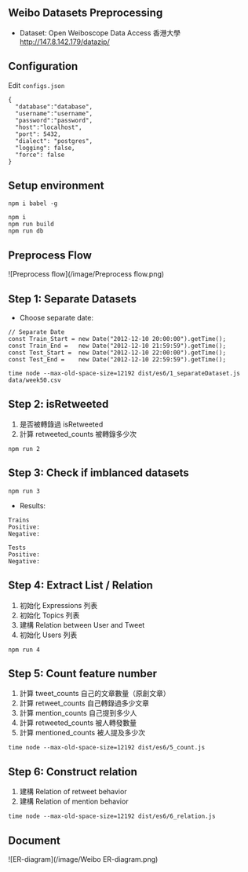 ## Weibo Datasets Preprocessing

- Dataset: Open Weiboscope Data Access 香港大學 http://147.8.142.179/datazip/

## Configuration

Edit `configs.json`

```
{
  "database":"database",
  "username":"username",
  "password":"password",
  "host":"localhost",
  "port": 5432,
  "dialect": "postgres",
  "logging": false,
  "force": false
}
```

## Setup environment

```
npm i babel -g

npm i
npm run build
npm run db
```

## Preprocess Flow

![Preprocess flow](/image/Preprocess flow.png)

## Step 1: Separate Datasets

- Choose separate date: 

```
// Separate Date
const Train_Start = new Date("2012-12-10 20:00:00").getTime();
const Train_End =   new Date("2012-12-10 21:59:59").getTime();
const Test_Start =  new Date("2012-12-10 22:00:00").getTime();
const Test_End =    new Date("2012-12-10 22:59:59").getTime();
```

```
time node --max-old-space-size=12192 dist/es6/1_separateDataset.js data/week50.csv
```

## Step 2: isRetweeted

1. 是否被轉錄過 isRetweeted
1. 計算 retweeted_counts  被轉錄多少次

```
npm run 2
```

## Step 3: Check if imblanced datasets

```
npm run 3
```

- Results: 

```
Trains
Positive: 
Negative: 

Tests
Positive: 
Negative: 
```

## Step 4: Extract List / Relation

1. 初始化 Expressions 列表
2. 初始化 Topics 列表
3. 建構 Relation between User and Tweet
4. 初始化 Users 列表

```
npm run 4
```

## Step 5: Count feature number

1. 計算 tweet_counts   自己的文章數量（原創文章）
1. 計算 retweet_counts 自己轉錄過多少文章
1. 計算 mention_counts 自己提到多少人
2. 計算 retweeted_counts  被人轉發數量
3. 計算 mentioned_counts  被人提及多少次

```
time node --max-old-space-size=12192 dist/es6/5_count.js
```

## Step 6: Construct relation

1. 建構 Relation of retweet behavior
2. 建構 Relation of mention behavior

```
time node --max-old-space-size=12192 dist/es6/6_relation.js
```


## Document

![ER-diagram](/image/Weibo ER-diagram.png)